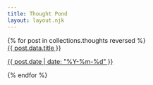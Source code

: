 ```yaml
---
title: Thought Pond
layout: layout.njk
---
```

<div class="post-list">
    {% for post in collections.thoughts reversed %}
    <a href="{{ post.url }}" class="post-card-link">
        <div class="post-card">
        <div class="post-title">{{ post.data.title }}</div>
        <p class="post-date">{{ post.date | date: "%Y-%m-%d" }}</p>
        </div>
    </a>
    {% endfor %}
</div>